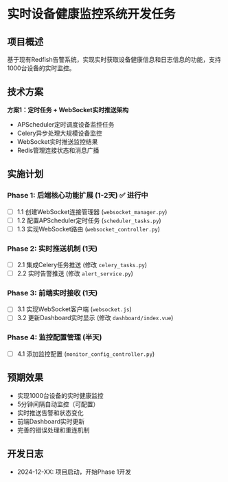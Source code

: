 # 实时设备健康监控系统开发任务

## 项目概述
基于现有Redfish告警系统，实现实时获取设备健康信息和日志信息的功能，支持1000台设备的实时监控。

## 技术方案
**方案1：定时任务 + WebSocket实时推送架构**
- APScheduler定时调度设备监控任务
- Celery异步处理大规模设备监控
- WebSocket实时推送监控结果
- Redis管理连接状态和消息广播

## 实施计划

### Phase 1: 后端核心功能扩展 (1-2天) ✅ 进行中
- [ ] 1.1 创建WebSocket连接管理器 (`websocket_manager.py`)
- [ ] 1.2 配置APScheduler定时任务 (`scheduler_tasks.py`)
- [ ] 1.3 实现WebSocket路由 (`websocket_controller.py`)

### Phase 2: 实时推送机制 (1天)
- [ ] 2.1 集成Celery任务推送 (修改 `celery_tasks.py`)
- [ ] 2.2 实时告警推送 (修改 `alert_service.py`)

### Phase 3: 前端实时接收 (1天)
- [ ] 3.1 实现WebSocket客户端 (`websocket.js`)
- [ ] 3.2 更新Dashboard实时显示 (修改 `dashboard/index.vue`)

### Phase 4: 监控配置管理 (半天)
- [ ] 4.1 添加监控配置 (`monitor_config_controller.py`)

## 预期效果
- 实现1000台设备的实时健康监控
- 5分钟间隔自动监控（可配置）
- 实时推送告警和状态变化
- 前端Dashboard实时更新
- 完善的错误处理和重连机制

## 开发日志
- 2024-12-XX: 项目启动，开始Phase 1开发 